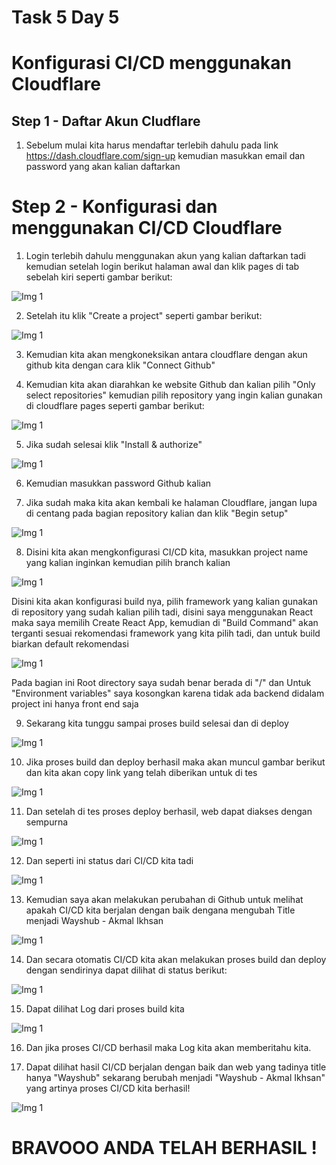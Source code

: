 # Task 5 Day 5

# Konfigurasi CI/CD menggunakan Cloudflare

## Step 1 - Daftar Akun Cludflare

1. Sebelum mulai kita harus mendaftar terlebih dahulu pada link https://dash.cloudflare.com/sign-up kemudian masukkan email dan password yang akan kalian daftarkan


# Step 2 - Konfigurasi dan menggunakan CI/CD Cloudflare 
1. Login terlebih dahulu menggunakan akun yang kalian daftarkan tadi kemudian setelah login berikut halaman awal dan klik pages di tab sebelah kiri seperti
gambar berikut:

![Img 1](assets/1.JPG)

2. Setelah itu klik "Create a project" seperti gambar berikut:

![Img 1](assets/2.JPG)

3. Kemudian kita akan mengkoneksikan antara cloudflare dengan akun github kita dengan cara klik "Connect Github"


4. Kemudian kita akan diarahkan ke website Github dan kalian pilih "Only select repositories" kemudian pilih repository yang ingin kalian gunakan 
di cloudflare pages seperti gambar berikut:

![Img 1](assets/3.JPG)

5. Jika sudah selesai klik "Install & authorize"

![Img 1](assets/4.JPG)

6. Kemudian masukkan password Github kalian

7. Jika sudah maka kita akan kembali ke halaman Cloudflare, jangan lupa di centang pada bagian repository kalian dan klik "Begin setup"

![Img 1](assets/5.JPG)

8. Disini kita akan mengkonfigurasi CI/CD kita, masukkan project name yang kalian inginkan kemudian pilih branch kalian

![Img 1](assets/6.JPG)

Disini kita akan konfigurasi build nya, pilih framework yang kalian gunakan di repository yang sudah kalian pilih tadi, disini saya menggunakan
React maka saya memilih Create React App, kemudian di "Build Command" akan terganti sesuai rekomendasi framework yang kita pilih tadi, dan untuk build biarkan default
rekomendasi

![Img 1](assets/7.JPG)

Pada bagian ini Root directory saya sudah benar berada di "/" dan Untuk "Environment variables" saya kosongkan karena tidak ada backend didalam project ini hanya
front end saja


9. Sekarang kita tunggu sampai proses build selesai dan di deploy

![Img 1](assets/8.JPG)

10. Jika proses build dan deploy berhasil maka akan muncul gambar berikut dan kita akan copy link yang telah diberikan untuk di tes 

![Img 1](assets/9.JPG)

11. Dan setelah di tes proses deploy berhasil, web dapat diakses dengan sempurna

![Img 1](assets/10.JPG)

12. Dan seperti ini status dari CI/CD kita tadi

![Img 1](assets/11.JPG)

13. Kemudian saya akan melakukan perubahan di Github untuk melihat apakah CI/CD kita berjalan dengan baik dengana mengubah Title menjadi 
Wayshub -  Akmal Ikhsan

![Img 1](assets/12.JPG)

14. Dan secara otomatis CI/CD kita akan melakukan proses build dan deploy dengan sendirinya dapat dilihat di status berikut:

![Img 1](assets/13.JPG)

15. Dapat dilihat Log dari proses build kita

![Img 1](assets/14.JPG)

16. Dan jika proses CI/CD berhasil maka Log kita akan memberitahu kita.

17. Dapat dilihat hasil CI/CD berjalan dengan baik dan web yang tadinya title hanya "Wayshub" sekarang berubah menjadi "Wayshub -  Akmal Ikhsan"
yang artinya proses CI/CD kita berhasil!

![Img 1](assets/15.JPG)


# BRAVOOO ANDA TELAH BERHASIL !



